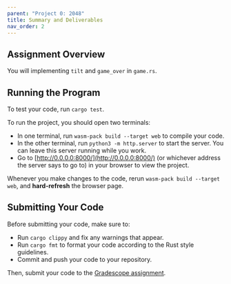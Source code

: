 ```yaml
---
parent: "Project 0: 2048"
title: Summary and Deliverables
nav_order: 2
---
```



## Assignment Overview

You will implementing `tilt` and `game_over` in `game.rs`.

## Running the Program

To test your code, run `cargo test`.


To run the project, you should open two terminals:
 - In one terminal, run `wasm-pack build --target web` to compile your code.
 - In the other terminal, run `python3 -m http.server` to start the server. You can leave this server running while you work.
 - Go to [http://0.0.0.0:8000/](http://0.0.0.0:8000/) (or whichever address the server says to go to) in your browser to view the project.

Whenever you make changes to the code, rerun `wasm-pack build --target web`, and **hard-refresh** the browser page.



## Submitting Your Code

Before submitting your code, make sure to:
 - Run `cargo clippy` and fix any warnings that appear.
 - Run `cargo fmt` to format your code according to the Rust style guidelines.
 - Commit and push your code to your repository.

Then, submit your code to the [Gradescope assignment](https://cheese.com/).
